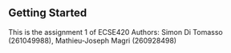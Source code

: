 ## Getting Started

This is the assignment 1 of ECSE420
Authors: Simon Di Tomasso (261049988), Mathieu-Joseph Magri (260928498)